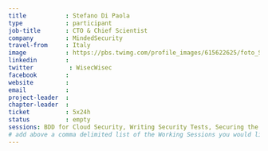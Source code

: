 ```yaml
---
title           : Stefano Di Paola
type            : participant
job-title       : CTO & Chief Scientist
company         : MindedSecurity
travel-from     : Italy
image           : https://pbs.twimg.com/profile_images/615622625/foto_StefanoDiPaola_thumb.jpg
linkedin        :
twitter          : WisecWisec
facebook        :
website         :
email           :
project-leader  :
chapter-leader  :
ticket          : 5x24h
status          : empty
sessions: BDD for Cloud Security, Writing Security Tests, Securing the CI Pipeline, JIRA Risk Workflow, DevSecOps vs SecDevOps, Docker Security, Netflix Security Automation, Node Security Round Table, Machine Learning and Security, ZAP, Owasp Orizon Reboot, Threat and Vulnerability Management, NodeGoat, Define Agile Security Practices, Agile Practices for Security Teams, Creating AppSec Talent (next 100k professionals), Recruiting AppSec Talent, Teaching Attacker perspective to Developers, Juice Shop Brainstorming
# add above a comma delimited list of the Working Sessions you would like to attend (use the session's title)
---
```


<!-- put more details about participant here -->
